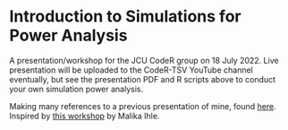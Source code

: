 # Introduction to Simulations for Power Analysis

A presentation/workshop for the JCU CodeR group on 18 July 2022. Live presentation will be uploaded to the CodeR-TSV YouTube channel eventually, but see the presentation PDF and R scripts above to conduct your own simulation power analysis.

Making many references to a previous presentation of mine, found [here](https://github.com/ecolology/causality-presentation).
Inspired by [this workshop](https://malikaihle.github.io/Introduction-Simulations-in-R/) by Malika Ihle.


